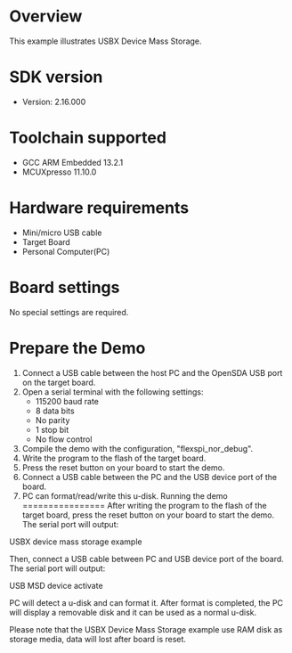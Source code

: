 Overview
========
This example illustrates USBX Device Mass Storage.


SDK version
===========
- Version: 2.16.000

Toolchain supported
===================
- GCC ARM Embedded  13.2.1
- MCUXpresso  11.10.0

Hardware requirements
=====================
- Mini/micro USB cable
- Target Board
- Personal Computer(PC)

Board settings
==============
No special settings are required.

Prepare the Demo
================
1.  Connect a USB cable between the host PC and the OpenSDA USB port on the target board.
2.  Open a serial terminal with the following settings:
    - 115200 baud rate
    - 8 data bits
    - No parity
    - 1 stop bit
    - No flow control
3.  Compile the demo with the configuration, "flexspi_nor_debug".
4.  Write the program to the flash of the target board.
5.  Press the reset button on your board to start the demo.
6.  Connect a USB cable between the PC and the USB device port of the board.
7.  PC can format/read/write this u-disk.
Running the demo
================
After writing the program to the flash of the target board,
press the reset button on your board to start the demo.
The serial port will output:

USBX device mass storage example

Then, connect a USB cable between PC and USB device port
of the board. The serial port will output:

USB MSD device activate

PC will detect a u-disk and can format it. After format
is completed, the PC will display a removable disk and
it can be used as a normal u-disk.

Please note that the USBX Device Mass Storage example use
RAM disk as storage media, data will lost after board is
reset.
